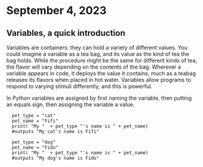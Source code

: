 # September 4, 2023

## Variables, a quick introduction

Variables are containers: they can hold a variety of different values. You could imagine a variable as a tea bag, and its value as the kind of tea the bag holds. While the procedure might be the same for different kinds of tea, the flavor will vary depending on the contents of the bag. Wherever a variable appears in code, it deploys the value it contains, much as a teabag releases its flavors when placed in hot water. Variables allow programs to respond to varying stimuli differently, and this is powerful.

In Python variables are assigned by first naming the variable, then putting an equals sign, then assigning the variable a value. 
  
```
  pet_type = "cat"
  pet_name = "Fifi"
  print( "My "  + pet_type "'s name is " + pet_name)
  #outputs "My cat's name is Fifi" 

  pet_type = "dog"
  pet_name = "Fido"
  print( "My "  + pet_type "'s name is " + pet_name)
  #outputs "My dog's name is Fido"
  
```
